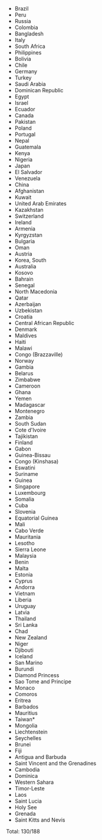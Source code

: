 * Brazil
* Peru
* Russia
* Colombia
* Bangladesh
* Italy
* South Africa
* Philippines
* Bolivia
* Chile
* Germany
* Turkey
* Saudi Arabia
* Dominican Republic
* Egypt
* Israel
* Ecuador
* Canada
* Pakistan
* Poland
* Portugal
* Nepal
* Guatemala
* Kenya
* Nigeria
* Japan
* El Salvador
* Venezuela
* China
* Afghanistan
* Kuwait
* United Arab Emirates
* Kazakhstan
* Switzerland
* Ireland
* Armenia
* Kyrgyzstan
* Bulgaria
* Oman
* Austria
* Korea, South
* Australia
* Kosovo
* Bahrain
* Senegal
* North Macedonia
* Qatar
* Azerbaijan
* Uzbekistan
* Croatia
* Central African Republic
* Denmark
* Maldives
* Haiti
* Malawi
* Congo (Brazzaville)
* Norway
* Gambia
* Belarus
* Zimbabwe
* Cameroon
* Ghana
* Yemen
* Madagascar
* Montenegro
* Zambia
* South Sudan
* Cote d'Ivoire
* Tajikistan
* Finland
* Gabon
* Guinea-Bissau
* Congo (Kinshasa)
* Eswatini
* Suriname
* Guinea
* Singapore
* Luxembourg
* Somalia
* Cuba
* Slovenia
* Equatorial Guinea
* Mali
* Cabo Verde
* Mauritania
* Lesotho
* Sierra Leone
* Malaysia
* Benin
* Malta
* Estonia
* Cyprus
* Andorra
* Vietnam
* Liberia
* Uruguay
* Latvia
* Thailand
* Sri Lanka
* Chad
* New Zealand
* Niger
* Djibouti
* Iceland
* San Marino
* Burundi
* Diamond Princess
* Sao Tome and Principe
* Monaco
* Comoros
* Eritrea
* Barbados
* Mauritius
* Taiwan*
* Mongolia
* Liechtenstein
* Seychelles
* Brunei
* Fiji
* Antigua and Barbuda
* Saint Vincent and the Grenadines
* Cambodia
* Dominica
* Western Sahara
* Timor-Leste
* Laos
* Saint Lucia
* Holy See
* Grenada
* Saint Kitts and Nevis

Total: 130/188